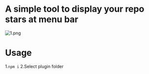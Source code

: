 # A simple tool to display your repo stars at menu bar

![1.png](//dn-cnode.qbox.me/FlOcLOQFkuBZk1e4gJYZAEFsD8lK)

# Usage
1.`npm i`
2.Select plugin folder
